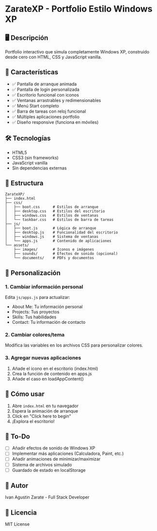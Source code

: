 # ZarateXP - Portfolio Estilo Windows XP

## 🖥️ Descripción
Portfolio interactivo que simula completamente Windows XP, construido desde cero con HTML, CSS y JavaScript vanilla.

## 🚀 Características
- ✅ Pantalla de arranque animada
- ✅ Pantalla de login personalizada
- ✅ Escritorio funcional con iconos
- ✅ Ventanas arrastrables y redimensionables
- ✅ Menú Start completo
- ✅ Barra de tareas con reloj funcional
- ✅ Múltiples aplicaciones portfolio
- ✅ Diseño responsive (funciona en móviles)

## 🛠️ Tecnologías
- HTML5
- CSS3 (sin frameworks)
- JavaScript vanilla
- Sin dependencias externas

## 📁 Estructura
```
ZarateXP/
├── index.html
├── css/
│   ├── boot.css      # Estilos de arranque
│   ├── desktop.css   # Estilos del escritorio
│   ├── windows.css   # Estilos de ventanas
│   └── taskbar.css   # Estilos de barra de tareas
├── js/
│   ├── boot.js       # Lógica de arranque
│   ├── desktop.js    # Funcionalidad del escritorio
│   ├── windows.js    # Sistema de ventanas
│   └── apps.js       # Contenido de aplicaciones
└── assets/
    ├── images/       # Iconos e imágenes
    ├── sounds/       # Efectos de sonido (opcional)
    └── documents/    # PDFs y documentos

```

## 🎨 Personalización

### 1. Cambiar información personal
Edita `js/apps.js` para actualizar:
- About Me: Tu información personal
- Projects: Tus proyectos
- Skills: Tus habilidades
- Contact: Tu información de contacto

### 2. Cambiar colores/tema
Modifica las variables en los archivos CSS para personalizar colores.

### 3. Agregar nuevas aplicaciones
1. Añade el icono en el escritorio (index.html)
2. Crea la función de contenido en apps.js
3. Añade el caso en loadAppContent()

## 🚀 Cómo usar
1. Abre `index.html` en tu navegador
2. Espera la animación de arranque
3. Click en "Click here to begin"
4. ¡Explora el escritorio!

## 📝 To-Do
- [ ] Añadir efectos de sonido de Windows XP
- [ ] Implementar más aplicaciones (Calculadora, Paint, etc.)
- [ ] Añadir animaciones de minimizar/maximizar
- [ ] Sistema de archivos simulado
- [ ] Guardado de estado en localStorage

## 👤 Autor
Ivan Agustin Zarate - Full Stack Developer

## 📄 Licencia
MIT License